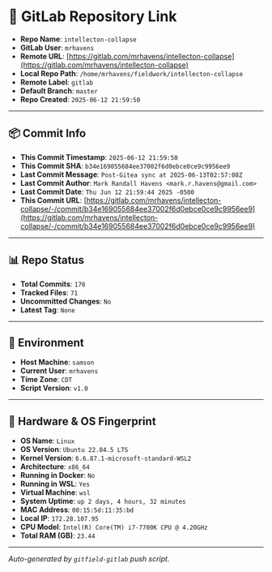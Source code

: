 # 🔗 GitLab Repository Link

- **Repo Name**: `intellecton-collapse`
- **GitLab User**: `mrhavens`
- **Remote URL**: [https://gitlab.com/mrhavens/intellecton-collapse](https://gitlab.com/mrhavens/intellecton-collapse)
- **Local Repo Path**: `/home/mrhavens/fieldwork/intellecton-collapse`
- **Remote Label**: `gitlab`
- **Default Branch**: `master`
- **Repo Created**: `2025-06-12 21:59:50`

---

## 📦 Commit Info

- **This Commit Timestamp**: `2025-06-12 21:59:50`
- **This Commit SHA**: `b34e169055684ee37002f6d0ebce0ce9c9956ee9`
- **Last Commit Message**: `Post-Gitea sync at 2025-06-13T02:57:08Z`
- **Last Commit Author**: `Mark Randall Havens <mark.r.havens@gmail.com>`
- **Last Commit Date**: `Thu Jun 12 21:59:44 2025 -0500`
- **This Commit URL**: [https://gitlab.com/mrhavens/intellecton-collapse/-/commit/b34e169055684ee37002f6d0ebce0ce9c9956ee9](https://gitlab.com/mrhavens/intellecton-collapse/-/commit/b34e169055684ee37002f6d0ebce0ce9c9956ee9)

---

## 📊 Repo Status

- **Total Commits**: `170`
- **Tracked Files**: `71`
- **Uncommitted Changes**: `No`
- **Latest Tag**: `None`

---

## 🧽 Environment

- **Host Machine**: `samson`
- **Current User**: `mrhavens`
- **Time Zone**: `CDT`
- **Script Version**: `v1.0`

---

## 🧬 Hardware & OS Fingerprint

- **OS Name**: `Linux`
- **OS Version**: `Ubuntu 22.04.5 LTS`
- **Kernel Version**: `6.6.87.1-microsoft-standard-WSL2`
- **Architecture**: `x86_64`
- **Running in Docker**: `No`
- **Running in WSL**: `Yes`
- **Virtual Machine**: `wsl`
- **System Uptime**: `up 2 days, 4 hours, 32 minutes`
- **MAC Address**: `00:15:5d:11:35:bd`
- **Local IP**: `172.28.107.95`
- **CPU Model**: `Intel(R) Core(TM) i7-7700K CPU @ 4.20GHz`
- **Total RAM (GB)**: `23.44`

---

_Auto-generated by `gitfield-gitlab` push script._
